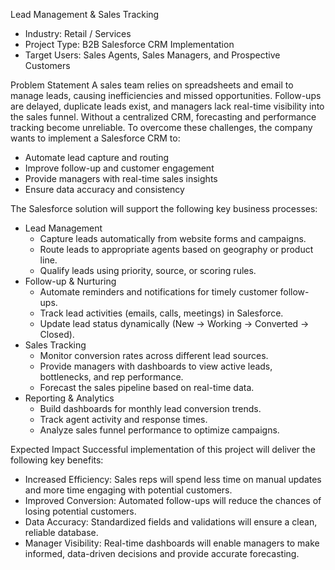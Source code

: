 Lead Management & Sales Tracking
* Industry: Retail / Services 
* Project Type: B2B Salesforce CRM Implementation
* Target Users: Sales Agents, Sales Managers, and Prospective Customers


Problem Statement
A sales team relies on spreadsheets and email to manage leads, causing inefficiencies and missed opportunities. Follow-ups are delayed, duplicate leads exist, and managers lack real-time visibility into the sales funnel. Without a centralized CRM, forecasting and performance tracking become unreliable.
To overcome these challenges, the company wants to implement a Salesforce CRM to:
* Automate lead capture and routing
* Improve follow-up and customer engagement
* Provide managers with real-time sales insights
* Ensure data accuracy and consistency



The Salesforce solution will support the following key business processes:
* Lead Management
   * Capture leads automatically from website forms and campaigns.
   * Route leads to appropriate agents based on geography or product line.
   * Qualify leads using priority, source, or scoring rules.
* Follow-up & Nurturing
   * Automate reminders and notifications for timely customer follow-ups.
   * Track lead activities (emails, calls, meetings) in Salesforce.
   * Update lead status dynamically (New → Working → Converted → Closed).
* Sales Tracking
   * Monitor conversion rates across different lead sources.
   * Provide managers with dashboards to view active leads, bottlenecks, and rep performance.
   * Forecast the sales pipeline based on real-time data.
* Reporting & Analytics
   * Build dashboards for monthly lead conversion trends.
   * Track agent activity and response times.
   * Analyze sales funnel performance to optimize campaigns.


   
Expected Impact
Successful implementation of this project will deliver the following key benefits:
* Increased Efficiency: Sales reps will spend less time on manual updates and more time engaging with potential customers.
* Improved Conversion: Automated follow-ups will reduce the chances of losing potential customers.
* Data Accuracy: Standardized fields and validations will ensure a clean, reliable database.
* Manager Visibility: Real-time dashboards will enable managers to make informed, data-driven decisions and provide accurate forecasting.